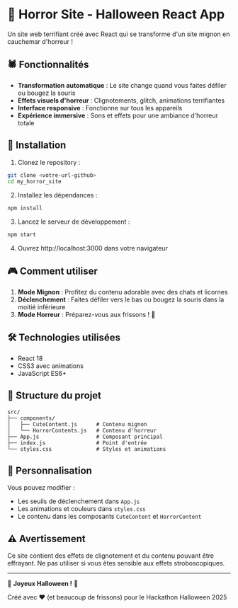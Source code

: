 # 🎃 Horror Site - Halloween React App

Un site web terrifiant créé avec React qui se transforme d'un site mignon en cauchemar d'horreur !

## 🕷️ Fonctionnalités

- **Transformation automatique** : Le site change quand vous faites défiler ou bougez la souris
- **Effets visuels d'horreur** : Clignotements, glitch, animations terrifiantes
- **Interface responsive** : Fonctionne sur tous les appareils
- **Expérience immersive** : Sons et effets pour une ambiance d'horreur totale

## 🚀 Installation

1. Clonez le repository :
```bash
git clone <votre-url-github>
cd my_horror_site
```

2. Installez les dépendances :
```bash
npm install
```

3. Lancez le serveur de développement :
```bash
npm start
```

4. Ouvrez http://localhost:3000 dans votre navigateur

## 🎮 Comment utiliser

1. **Mode Mignon** : Profitez du contenu adorable avec des chats et licornes
2. **Déclenchement** : Faites défiler vers le bas ou bougez la souris dans la moitié inférieure
3. **Mode Horreur** : Préparez-vous aux frissons ! 👻

## 🛠️ Technologies utilisées

- React 18
- CSS3 avec animations
- JavaScript ES6+

## 📂 Structure du projet

```
src/
├── components/
│   ├── CuteContent.js      # Contenu mignon
│   └── HorrorContents.js   # Contenu d'horreur
├── App.js                  # Composant principal
├── index.js                # Point d'entrée
└── styles.css              # Styles et animations
```

## 🎨 Personnalisation

Vous pouvez modifier :
- Les seuils de déclenchement dans `App.js`
- Les animations et couleurs dans `styles.css`
- Le contenu dans les composants `CuteContent` et `HorrorContent`

## ⚠️ Avertissement

Ce site contient des effets de clignotement et du contenu pouvant être effrayant. 
Ne pas utiliser si vous êtes sensible aux effets stroboscopiques.

---

🎃 **Joyeux Halloween !** 👻

Créé avec ❤️ (et beaucoup de frissons) pour le Hackathon Halloween 2025